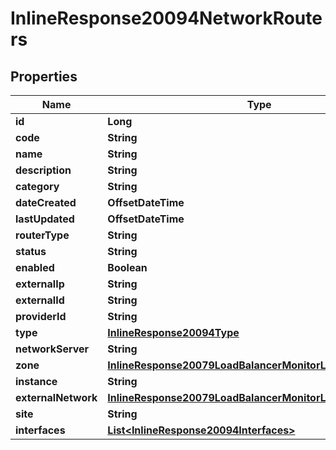 

# InlineResponse20094NetworkRouters

## Properties

Name | Type | Description | Notes
------------ | ------------- | ------------- | -------------
**id** | **Long** |  |  [optional]
**code** | **String** |  |  [optional]
**name** | **String** |  |  [optional]
**description** | **String** |  |  [optional]
**category** | **String** |  |  [optional]
**dateCreated** | **OffsetDateTime** |  |  [optional]
**lastUpdated** | **OffsetDateTime** |  |  [optional]
**routerType** | **String** |  |  [optional]
**status** | **String** |  |  [optional]
**enabled** | **Boolean** |  |  [optional]
**externalIp** | **String** |  |  [optional]
**externalId** | **String** |  |  [optional]
**providerId** | **String** |  |  [optional]
**type** | [**InlineResponse20094Type**](InlineResponse20094Type.md) |  |  [optional]
**networkServer** | **String** |  |  [optional]
**zone** | [**InlineResponse20079LoadBalancerMonitorLoadBalancerType**](InlineResponse20079LoadBalancerMonitorLoadBalancerType.md) |  |  [optional]
**instance** | **String** |  |  [optional]
**externalNetwork** | [**InlineResponse20079LoadBalancerMonitorLoadBalancerType**](InlineResponse20079LoadBalancerMonitorLoadBalancerType.md) |  |  [optional]
**site** | **String** |  |  [optional]
**interfaces** | [**List&lt;InlineResponse20094Interfaces&gt;**](InlineResponse20094Interfaces.md) |  |  [optional]



